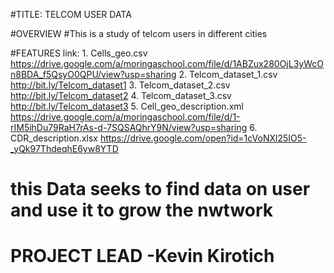 #TITLE: TELCOM USER DATA


#OVERVIEW
#This is a study of telcom users in different cities 

#FEATURES
link: 1. Cells_geo.csv https://drive.google.com/a/moringaschool.com/file/d/1ABZux280OjL3yWcOn8BDA_f5QsyO0QPU/view?usp=sharing
      2. Telcom_dataset_1.csv http://bit.ly/Telcom_dataset1
      3. Telcom_dataset_2.csv http://bit.ly/Telcom_dataset2
      4. Telcom_dataset_3.csv http://bit.ly/Telcom_dataset3
      5. Cell_geo_description.xml https://drive.google.com/a/moringaschool.com/file/d/1-rIM5ihDu79RaH7rAs-d-7SQSAQhrY9N/view?usp=sharing
      6. CDR_description.xlsx https://drive.google.com/open?id=1cVoNXl25IO5-_yQk97ThdeqhE6yw8YTD
# this  Data seeks to find data on user and use it to grow the nwtwork
# PROJECT LEAD -Kevin Kirotich
